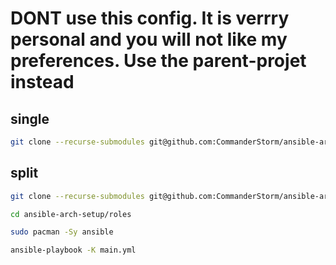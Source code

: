 # DONT use this config. It  is verrry personal and you will not like my preferences. Use the parent-projet instead


## single
```bash
git clone --recurse-submodules git@github.com:CommanderStorm/ansible-arch-setup.git && cd ansible-arch-setup/roles && sudo pacman -Sy ansible && ansible-playbook -K main.yml
```
## split
```bash
git clone --recurse-submodules git@github.com:CommanderStorm/ansible-arch-setup.git
```
```bash
cd ansible-arch-setup/roles
```
```bash
sudo pacman -Sy ansible
```
```bash
ansible-playbook -K main.yml
```
